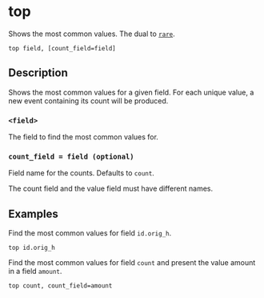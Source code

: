# top

Shows the most common values. The dual to [`rare`](rare.md).

```tql
top field, [count_field=field]
```

## Description

Shows the most common values for a given field. For each unique value, a new event containing its count will be produced.

### `<field>`

The field to find the most common values for.

### `count_field = field (optional)`

Field name for the counts. Defaults to `count`.

The count field and the value field must have different names.

## Examples

Find the most common values for field `id.orig_h`.

```tql
top id.orig_h
```

Find the most common values for field `count` and present the value amount in a field `amount`.

```tql
top count, count_field=amount
```
